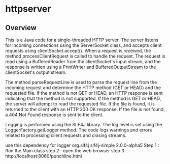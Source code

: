 # httpserver

## **Overview**

This is a Java code for a single-threaded HTTP server. The server listens for incoming connections using the ServerSocket class, and accepts client requests using clientSocket.accept(). When a request is received, the method processClientRequest is called to handle the request. The request is read using a BufferedReader from the clientSocket's input stream, and the response is written using a PrintWriter and BufferedOutputStream to the clientSocket's output stream.

The method parseRequestLine is used to parse the request line from the incoming request and determine the HTTP method (GET or HEAD) and the requested file. If the method is not GET or HEAD, an HTTP response is sent indicating that the method is not supported. If the method is GET or HEAD, the server will attempt to read the requested file. If the file is found, it is returned to the client with an HTTP 200 OK response. If the file is not found, a 404 Not Found response is sent to the client.

Logging is performed using the SLF4J library. The log level is set using the LoggerFactory.getLogger method. The code logs warnings and errors related to processing client requests and closing streams.
    

use this dependency for logger
<dependencies>
<dependency>
<groupId>org.slf4j</groupId>
<artifactId>slf4j-simple</artifactId>
<version>2.0.0-alpha5</version>
</dependency>
</dependencies>
Step 1 : Run the Main class
step 2 : open the web browser
step 3 : http://localhost:8060/punchline.html

